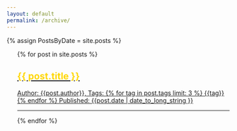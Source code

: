 ```yaml
---
layout: default
permalink: /archive/
---
```


{% assign PostsByDate = site.posts %}

<div id="smaller">
<ul style="list-style: none;">
  <li>
    {% for post in site.posts %}
        <a style="display:block;" href="{{ post.url }}">
          <div>
            <div>
              <h2 style="color:gold">{{ post.title }}</h2>
              <p> Author: {{post.author}}, Tags: {% for tag in post.tags limit: 3 %} {{tag}}{% endfor %} Published: {{post.date | date_to_long_string }}</p>
              <hr class="fadinggrad">
            </div>
          </div>
        </a>
    {% endfor %}
  </li>
</ul>
</div>
